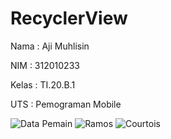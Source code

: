 # RecyclerView
Nama : Aji Muhlisin

NIM : 312010233

Kelas : TI.20.B.1

UTS : Pemograman Mobile


![Data Pemain](https://github.com/AjiMuhlisin/RecyclerView/assets/73072514/2743a4ce-10a6-4a4d-8051-26a8f5fa3529)
![Ramos](https://github.com/AjiMuhlisin/RecyclerView/assets/73072514/4f119ec1-d000-43f6-809a-8194e8b6baec)
![Courtois](https://github.com/AjiMuhlisin/RecyclerView/assets/73072514/8f9e3d9c-f4bb-4500-a76d-0c1004ab39ac)
